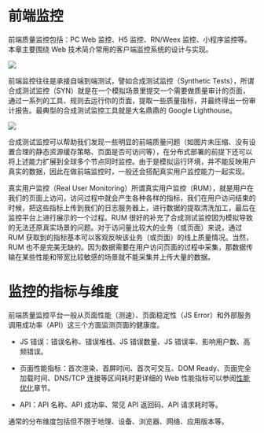 # 前端监控

前端质量监控包括：PC Web 监控、H5 监控、RN/Weex 监控、小程序监控等。本章主要围绕 Web 技术简介常用的客户端监控系统的设计与实现。

![](https://assets.ng-tech.icu/item/20230512193921.png)

前端监控往往是承接自端到端测试，譬如合成测试监控（Synthetic Tests），所谓合成测试监控（SYN）就是在一个模拟场景里提交一个需要做质量审计的页面，通过一系列的工具、规则去运行你的页面，提取一些质量指标，并最终得出一份审计报告。最典型的合成测试监控工具就是大名鼎鼎的 Google Lighthouse。

![](https://assets.ng-tech.icu/item/20230512204244.png)

合成测试监控可以帮助我们发现一些明显的前端质量问题（如图片未压缩、没有设置合理的静态资源缓存策略、页面是否可访问等），在分布式部署的前提下还可以将上述能力扩展到全球多个节点同时监控。由于是模拟运行环境，并不能反映用户真实的数据，因此在做前端监控时，一般还会搭配真实用户监控能力一起实现。

真实用户监控（Real User Monitoring）所谓真实用户监控（RUM），就是用户在我们的页面上访问，访问过程中就会产生各种各样的指标，我们在用户访问结束的时候，把这些指标上传到我们的日志服务器上，进行数据的提取清洗加工，最后在监控平台上进行展示的一个过程。RUM 很好的补充了合成测试监控因为模拟导致的无法还原真实场景的问题。对于访问量比较大的业务（或页面）来说，通过 RUM 获取到的指标基本可以客观反映该业务（或页面）的线上质量情况。当然，RUM 也不是完美无缺的。因为数据需要在用户访问页面的过程中采集，那数据传输在某些性能和带宽比较敏感的场景就不能采集并上传大量的数据。

# 监控的指标与维度

前端质量监控平台一般从页面性能（测速）、页面稳定性（JS Error）和外部服务调用成功率（API）这三个方面监测页面的健康度。

- JS 错误：错误名称、错误堆栈、JS 错误数量、JS 错误率、影响用户数、高频错误。

- 页面性能指标：首次渲染、首屏时间、首次可交互、DOM Ready、页面完全加载时间、DNS/TCP 连接等区间耗时更详细的 Web 性能指标可以参阅[性能优化](https://ngte-web.gitbook.io/i/?性能优化)章节。

- API：API 名称、API 成功率、常见 API 返回码、API 请求耗时等。

通常的分布维度包括但不限于地理、设备、浏览器、网络、应用版本等。
